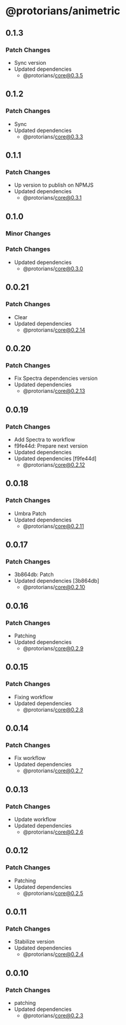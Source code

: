 # @protorians/animetric

## 0.1.3

### Patch Changes

- Sync version
- Updated dependencies
  - @protorians/core@0.3.5

## 0.1.2

### Patch Changes

- Sync
- Updated dependencies
  - @protorians/core@0.3.3

## 0.1.1

### Patch Changes

- Up version to publish on NPMJS
- Updated dependencies
  - @protorians/core@0.3.1

## 0.1.0

### Minor Changes

### Patch Changes

- Updated dependencies
  - @protorians/core@0.3.0

## 0.0.21

### Patch Changes

- Clear
- Updated dependencies
  - @protorians/core@0.2.14

## 0.0.20

### Patch Changes

- Fix Spectra dependencies version
- Updated dependencies
  - @protorians/core@0.2.13

## 0.0.19

### Patch Changes

- Add Spectra to workflow
- f9fe44d: Prepare next version
- Updated dependencies
- Updated dependencies [f9fe44d]
  - @protorians/core@0.2.12

## 0.0.18

### Patch Changes

- Umbra Patch
- Updated dependencies
  - @protorians/core@0.2.11

## 0.0.17

### Patch Changes

- 3b864db: Patch
- Updated dependencies [3b864db]
  - @protorians/core@0.2.10

## 0.0.16

### Patch Changes

- Patching
- Updated dependencies
  - @protorians/core@0.2.9

## 0.0.15

### Patch Changes

- Fixing workflow
- Updated dependencies
  - @protorians/core@0.2.8

## 0.0.14

### Patch Changes

- Fix workflow
- Updated dependencies
  - @protorians/core@0.2.7

## 0.0.13

### Patch Changes

- Update workflow
- Updated dependencies
  - @protorians/core@0.2.6

## 0.0.12

### Patch Changes

- Patching
- Updated dependencies
  - @protorians/core@0.2.5

## 0.0.11

### Patch Changes

- Stabilize version
- Updated dependencies
  - @protorians/core@0.2.4

## 0.0.10

### Patch Changes

- patching
- Updated dependencies
  - @protorians/core@0.2.3
